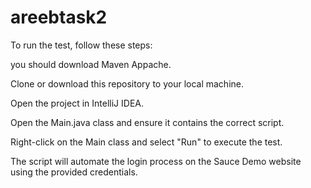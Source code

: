 # areebtask2
To run the test, follow these steps:

you should download Maven Appache.

Clone or download this repository to your local machine.

Open the project in IntelliJ IDEA.

Open the Main.java class and ensure it contains the correct script.

Right-click on the Main class and select "Run" to execute the test.

The script will automate the login process on the Sauce Demo website using the provided credentials.
